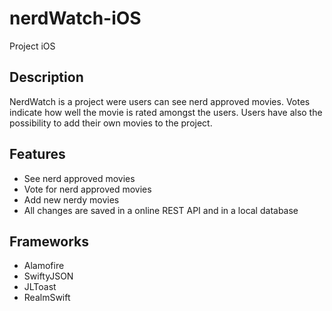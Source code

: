 # nerdWatch-iOS
Project iOS

## Description
NerdWatch is a project were users can see nerd approved movies.
Votes indicate how well the movie is rated amongst the users.
Users have also the possibility to add their own movies to the project.

## Features
- See nerd approved movies
- Vote for nerd approved movies
- Add new nerdy movies
- All changes are saved in a online REST API and in a local database

## Frameworks
- Alamofire
- SwiftyJSON
- JLToast
- RealmSwift
